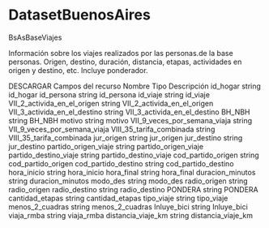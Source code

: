 # DatasetBuenosAires
BsAsBaseViajes

Información sobre los viajes realizados por las personas.de la base personas. Origen, destino, duración, distancia, etapas, actividades en origen y destino, etc. Incluye ponderador.

DESCARGAR
Campos del recurso
Nombre	Tipo	Descripción
﻿id_hogar	string	﻿id_hogar
id_persona	string	id_persona
id_viaje	string	id_viaje
VII_2_activida_en_el_origen	string	VII_2_activida_en_el_origen
VII_3_activida_en_el_destino	string	VII_3_activida_en_el_destino
BH_NBH	string	BH_NBH
motivo	string	motivo
VII_9_veces_por_semana_viaja	string	VII_9_veces_por_semana_viaja
VIII_35_tarifa_combinada	string	VIII_35_tarifa_combinada
jur_origen	string	jur_origen
jur_destino	string	jur_destino
partido_origen_viaje	string	partido_origen_viaje
partido_destino_viaje	string	partido_destino_viaje
cod_partido_origen	string	cod_partido_origen
cod_partido_destino	string	cod_partido_destino
hora_inicio	string	hora_inicio
hora_final	string	hora_final
duracion_minutos	string	duracion_minutos
modo_des	string	modo_des
radio_origen	string	radio_origen
radio_destino	string	radio_destino
PONDERA	string	PONDERA
cantidad_etapas	string	cantidad_etapas
tipo_viaje	string	tipo_viaje
menos_2_cuadras	string	menos_2_cuadras
Inluye_bici	string	Inluye_bici
viaja_rmba	string	viaja_rmba
distancia_viaje_km	string	distancia_viaje_km
